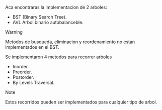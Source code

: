 Aca encontraras la implementacion de 2 arboles: 

* BST (Binary Search Tree).
* AVL Arbol binario autobalanceble.

>[!WARNING]
>Metodos de busqueda, eliminacion y reordenamiento no estan implementados en el BST.

Se implementaron 4 metodos para recorrer arboles

* Inorder.
* Preorder.
* Postorder.
* By Levels Traversal.

>[!NOTE]
>Estos recorridos pueden ser implementados para cualquier tipo de arbol.
